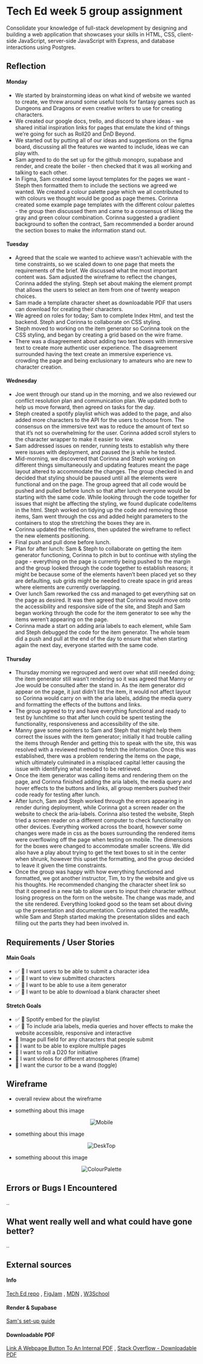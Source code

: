 # Tech Ed week 5 group assignment

Consolidate your knowledge of full-stack development by designing and building a web application that showcases your skills in HTML, CSS, client-side JavaScript, server-side JavaScript with Express, and database interactions using Postgres.

## Reflection

#### Monday

- We started by brainstorming ideas on what kind of website we wanted to create, we threw around some useful tools for fantasy games such as Dungeons and Dragons or even creative writers to use for creating characters.
- We created our google docs, trello, and discord to share ideas - we shared initial inspiration links for pages that emulate the kind of things we’re going for such as Roll20 and DnD Beyond.
- We started out by putting all of our ideas and suggestions on the figma board, discussing all the features we wanted to include, ideas we can play with.
- Sam agreed to do the set up for the github monopro, supabase and render, and create the boiler - then checked that it was all working and talking to each other.
- In Figma, Sam created some layout templates for the pages we want - Steph then formatted them to include the sections we agreed we wanted. We created a colour palette page which we all contributed to with colours we thought would be good as page themes. Corinna created some example page templates with the different colour palettes - the group then discussed them and came to a consensus of liking the gray and green colour combination. Corinna suggested a gradient background to soften the contract, Sam recommended a border around the section boxes to make the information stand out.

#### Tuesday

- Agreed that the scale we wanted to achieve wasn’t achievable with the time constraints, so we scaled down to one page that meets the requirements of the brief. We discussed what the most important content was. Sam adjusted the wireframe to reflect the changes, Corinna added the styling. Steph set about making the element prompt that allows the users to select an item from one of twenty weapon choices.
- Sam made a template character sheet as downloadable PDF that users can download for creating their characters.
- We agreed on roles for today; Sam to complete Index Html, and test the backend. Steph and Corinna to collaborate on CSS styling.
- Steph moved to working on the item generator so Corinna took on the CSS styling, and began by creating a grid based on the wire frame.
- There was a disagreement about adding two text boxes with immersive text to create more authentic user experience. The disagreement surrounded having the text create an immersive experience vs. crowding the page and being exclusionary to amateurs who are new to character creation.

#### Wednesday

- Joe went through our stand up in the morning, and we also reviewed our conflict resolution plan and communication plan. We updated both to help us move forward, then agreed on tasks for the day.
- Steph created a spotify playlist which was added to the page, and also added more characters to the API for the users to choose from. The consensus on the immersive text was to reduce the amount of text so that it’s not so overwhelming for the user. Corinna added scroll stylers to the character wrapper to make it easier to view.
- Sam addressed issues on render, running tests to establish why there were issues with deployment, and paused the js while he tested.
- Mid-morning, we discovered that Corinna and Steph working on different things simultaneously and updating features meant the page layout altered to accommodate the changes. The group checked in and decided that styling should be paused until all the elements were functional and on the page. The group agreed that all code would be pushed and pulled before lunch so that after lunch everyone would be starting with the same code.
  While looking through the code together for issues that might be affecting the styling, we found duplicate code/items in the html. Steph worked on tidying up the code and removing those items, Sam went through the css and added height parameters to the containers to stop the stretching the boxes they are in.
- Corinna updated the reflections, then updated the wireframe to reflect the new elements positioning.
- Final push and pull done before lunch.
- Plan for after lunch: Sam & Steph to collaborate on getting the item generator functioning, Corinna to pitch in but to continue with styling the page - everything on the page is currently being pushed to the margin and the group looked through the code together to establish reasons; it might be because some of the elements haven’t been placed yet so they are defaulting, sub grids might be needed to create space in grid areas where elements are currently overlapping.
- Over lunch Sam reworked the css and managed to get everything sat on the page as desired. It was then agreed that Corinna would move onto the accessibility and responsive side of the site, and Steph and Sam began working through the code for the item generator to see why the items weren’t appearing on the page.
- Corinna made a start on adding aria labels to each element, while Sam and Steph debugged the code for the item generator. The whole team did a push and pull at the end of the day to ensure that when starting again the next day, everyone started with the same code.

#### Thursday

- Thursday morning we regrouped and went over what still needed doing; the item generator still wasn’t rendering so it was agreed that Manny or Joe would be consulted after the stand in. As the item generator did appear on the page, it just didn’t list the item, it would not affect layout so Corinna would carry on with the aria labels, adding the media query and formatting the effects of the buttons and links.
- The group agreed to try and have everything functional and ready to test by lunchtime so that after lunch could be spent testing the functionality, responsiveness and accessibility of the site.
- Manny gave some pointers to Sam and Steph that might help them correct the issues with the item generator; initially it had trouble calling the items through Render and getting this to speak with the site, this was resolved with a reviewed method to fetch the information. Once this was established, there was a problem rendering the items on the page, which ultimately culminated in a misplaced capital letter causing the issue with identifying what needed to be retrieved.
- Once the item generator was calling items and rendering them on the page, and Corinna finished adding the aria labels, the media query and hover effects to the buttons and links, all group members pushed their code ready for testing after lunch.
- After lunch, Sam and Steph worked through the errors appearing in render during deployment, while Corinna got a screen reader on the website to check the aria-labels. Corinna also tested the website, Steph tried a screen reader on a different computer to check functionality on other devices. Everything worked across the board, however some changes were made in css as the boxes surrounding the rendered items were overflowing off the page when testing on mobile. The dimensions for the boxes were changed to accommodate smaller screens. We did also have a play about trying to get the text boxes to sit in the center when shrunk, however this upset the formatting, and the group decided to leave it given the time constraints.
- Once the group was happy with how everything functioned and formatted, we got another instructor, Tim, to try the website and give us his thoughts. He recommended changing the character sheet link so that it opened in a new tab to allow users to input their character without losing progress on the form on the website. The change was made, and the site rendered. Everything looked good so the team set about diving up the presentation and documentation. Corinna updated the readMe, while Sam and Steph started making the presentation slides and each filling out the parts they had been involved in.

## Requirements / User Stories

#### Main Goals

- ✅ 🎯 I want users to be able to submit a character idea
- ✅ 🎯 I want to view submitted characters
- ✅ 🎯 I want to be able to use a item generator
- ✅ 🎯 I want to be able to download a blank character sheet

#### Stretch Goals

- ✅ 🏹 Spotify embed for the playlist
- ✅ 🏹 To include aria labels, media queries and hover effects to make the website accessible, responsive and interactive
- 🏹 Image pull field for any characters that people submit
- 🏹 I want to be able to explore multiple pages
- 🏹 I want to roll a D20 for initiative
- 🏹 I want videos for different atmospheres (iframe)
- 🏹 I want the cursor to be a wand (toggle)

## Wireframe

- overall review about the wireframe

- something about this image

 <div align="center">

![Mobile](./GroupPlanner/WireFrame/Mobile.png)

</div>

- something about this image

<div align="center">

![DeskTop](./GroupPlanner/WireFrame/DeskTop.png)

</div>

- something aboout this image

<div align="center">

![ColourPalette](./GroupPlanner/WireFrame/ColourPalette.png)

</div>

## Errors or Bugs I Encountered

..

## What went really well and what could have gone better?

..

## External sources

#### Info

[Tech Ed repo](https://github.com/Tech-Educators/software-dev-021) , [FigJam](https://www.figma.com/board/JjN2Zgtoynrau06MjWJs6q/SD021?node-id=0-1&p=f&t=V1WCGcrmVKnoxJDr-0) , [MDN](https://developer.mozilla.org/en-US/) , [W3School](https://www.w3schools.com/)

#### Render & Supabase

[Sam's set-up guide](https://github.com/IndieMasco/TechEdSoftwareDeveloper021/blob/main/week4/render-and-supabase/READme.md)

#### Downloadable PDF

[Link A Webpage Button To An Internal PDF](https://www.youtube.com/watch?v=sWHcoekPKCU) , [Stack Overflow - Downloadable PDF](https://stackoverflow.com/questions/2906582/how-do-i-create-an-html-button-that-acts-like-a-link)
